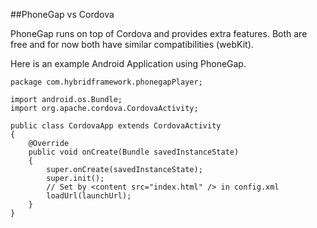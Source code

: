 ##PhoneGap vs Cordova

PhoneGap runs on top of Cordova and provides extra features. Both are free and for now both have similar compatibilities (webKit).

Here is an example Android Application using PhoneGap.

    package com.hybridframework.phonegapPlayer;

    import android.os.Bundle;
    import org.apache.cordova.CordovaActivity;

    public class CordovaApp extends CordovaActivity
    {
        @Override
        public void onCreate(Bundle savedInstanceState)
        {
            super.onCreate(savedInstanceState);
            super.init();
            // Set by <content src="index.html" /> in config.xml
            loadUrl(launchUrl);
        }
    }
